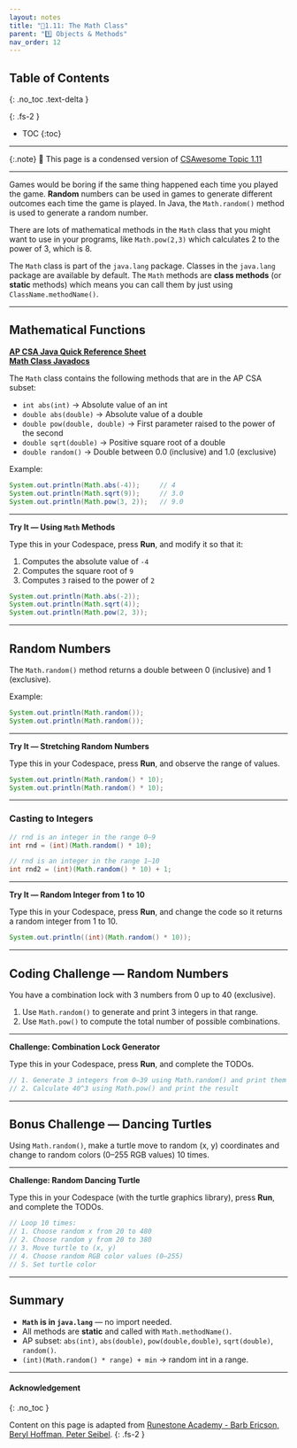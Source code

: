 ```yaml
---
layout: notes
title: "📓1.11: The Math Class" 
parent: "1️⃣ Objects & Methods"
nav_order: 12
---
```


## Table of Contents
{: .no_toc .text-delta }

{: .fs-2 }
- TOC
{:toc}

---

{:.note}
📖 This page is a condensed version of [CSAwesome Topic 1.11](https://runestone.academy/ns/books/published/csawesome2/topic-1-11-Math.html) 

---

Games would be boring if the same thing happened each time you played the game. **Random** numbers can be used in games to generate different outcomes each time the game is played. In Java, the `Math.random()` method is used to generate a random number.

There are lots of mathematical methods in the `Math` class that you might want to use in your programs, like `Math.pow(2,3)` which calculates 2 to the power of 3, which is 8.

The `Math` class is part of the `java.lang` package. Classes in the `java.lang` package are available by default. The `Math` methods are **class methods** (or **static** methods) which means you can call them by just using `ClassName.methodName()`.

---

## Mathematical Functions

[**AP CSA Java Quick Reference Sheet**](https://apstudents.collegeboard.org/ap/pdf/ap-computer-science-a-java-quick-reference_0.pdf)  
[**Math Class Javadocs**](https://docs.oracle.com/javase/8/docs/api/java/lang/Math.html)

The `Math` class contains the following methods that are in the AP CSA subset:

- `int abs(int)` → Absolute value of an int
- `double abs(double)` → Absolute value of a double
- `double pow(double, double)` → First parameter raised to the power of the second
- `double sqrt(double)` → Positive square root of a double
- `double random()` → Double between 0.0 (inclusive) and 1.0 (exclusive)

Example:

```java
System.out.println(Math.abs(-4));     // 4
System.out.println(Math.sqrt(9));     // 3.0
System.out.println(Math.pow(3, 2));   // 9.0
````

---

<div class="task" markdown="block">

**Try It — Using `Math` Methods**

Type this in your Codespace, press **Run**, and modify it so that it:

1. Computes the absolute value of `-4`
2. Computes the square root of `9`
3. Computes `3` raised to the power of `2`

```java
System.out.println(Math.abs(-2));
System.out.println(Math.sqrt(4));
System.out.println(Math.pow(2, 3));
```

</div>

---

## Random Numbers

The `Math.random()` method returns a double between 0 (inclusive) and 1 (exclusive).

Example:

```java
System.out.println(Math.random());
System.out.println(Math.random());
```

---

<div class="task" markdown="block">

**Try It — Stretching Random Numbers**

Type this in your Codespace, press **Run**, and observe the range of values.

```java
System.out.println(Math.random() * 10);
System.out.println(Math.random() * 10);
```

</div>

---

### Casting to Integers

```java
// rnd is an integer in the range 0–9
int rnd = (int)(Math.random() * 10);

// rnd is an integer in the range 1–10
int rnd2 = (int)(Math.random() * 10) + 1;
```

---

<div class="task" markdown="block">

**Try It — Random Integer from 1 to 10**

Type this in your Codespace, press **Run**, and change the code so it returns a random integer from 1 to 10.

```java
System.out.println((int)(Math.random() * 10));
```

</div>

---

## Coding Challenge — Random Numbers

You have a combination lock with 3 numbers from 0 up to 40 (exclusive).

1. Use `Math.random()` to generate and print 3 integers in that range.
2. Use `Math.pow()` to compute the total number of possible combinations.

---

<div class="task" markdown="block">

**Challenge: Combination Lock Generator**

Type this in your Codespace, press **Run**, and complete the TODOs.

```java
// 1. Generate 3 integers from 0–39 using Math.random() and print them
// 2. Calculate 40^3 using Math.pow() and print the result
```

</div>

---

## Bonus Challenge — Dancing Turtles

Using `Math.random()`, make a turtle move to random (x, y) coordinates and change to random colors (0–255 RGB values) 10 times.

---

<div class="task" markdown="block">

**Challenge: Random Dancing Turtle**

Type this in your Codespace (with the turtle graphics library), press **Run**, and complete the TODOs.

```java
// Loop 10 times:
// 1. Choose random x from 20 to 480
// 2. Choose random y from 20 to 380
// 3. Move turtle to (x, y)
// 4. Choose random RGB color values (0–255)
// 5. Set turtle color
```

</div>

---

## Summary

* **`Math` is in `java.lang`** — no import needed.
* All methods are **static** and called with `Math.methodName()`.
* AP subset: `abs(int)`, `abs(double)`, `pow(double,double)`, `sqrt(double)`, `random()`.
* `(int)(Math.random() * range) + min` → random int in a range.

---

#### Acknowledgement
{: .no_toc }

Content on this page is adapted from [Runestone Academy - Barb Ericson, Beryl Hoffman, Peter Seibel](https://runestone.academy/ns/books/published/csawesome2/csawesome2.html).
{: .fs-2 }
